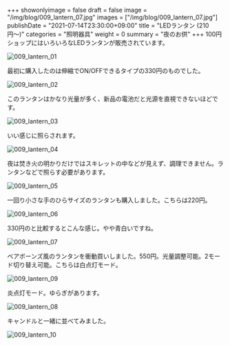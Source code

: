 +++
showonlyimage = false
draft = false
image = "/img/blog/009_lantern_07.jpg"
images = ["/img/blog/009_lantern_07.jpg"]
publishDate = "2021-07-14T23:30:00+09:00"
title = "LEDランタン (210円〜)"
categories = "照明器具"
weight = 0
summary = "夜のお供"
+++
100円ショップにはいろいろなLEDランタンが販売されています。

![009_lantern_01](/img/blog/009_lantern_01.jpg)

最初に購入したのは伸縮でON/OFFできるタイプの330円のものでした。

![009_lantern_02](/img/blog/009_lantern_02.jpg)

このランタンはかなり光量が多く、新品の電池だと光源を直視できないほどです。

![009_lantern_03](/img/blog/009_lantern_03.jpg)

いい感じに照らされます。

![009_lantern_04](/img/blog/009_lantern_04.jpg)

夜は焚き火の明かりだけではスキレットの中などが見えず、調理できません。ランタンなどで照らす必要があります。

![009_lantern_05](/img/blog/009_lantern_05.jpg)

一回り小さな手のひらサイズのランタンも購入しました。こちらは220円。

![009_lantern_06](/img/blog/009_lantern_06.jpg)

330円のと比較するとこんな感じ。やや青白いですね。

![009_lantern_07](/img/blog/009_lantern_07.jpg)

ベアボーンズ風のランタンを衝動買いしました。550円。光量調整可能。2モード切り替え可能。こちらは白点灯モード。

![009_lantern_09](/img/blog/009_lantern_09.jpg)

炎点灯モード。ゆらぎがあります。

![009_lantern_08](/img/blog/009_lantern_08.jpg)

キャンドルと一緒に並べてみました。

![009_lantern_10](/img/blog/009_lantern_10.jpg)

